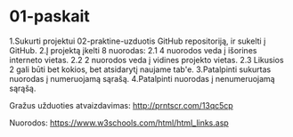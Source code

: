 # 01-paskait
1.Sukurti projektui 02-praktine-uzduotis GitHub repositoriją, ir sukelti į GitHub.
2.Į projektą įkelti 8 nuorodas: 
	2.1 4 nuorodos veda į išorines interneto vietas. 
	2.2 2 nuorodos veda į vidines projekto vietas. 
	2.3 Likusios 2 gali būti bet kokios, bet atsidarytį naujame tab'e.
3.Patalpinti sukurtas nuorodas į numeruojamą sąrašą.
4.Patalpinti nuorodas į nenumeruojamą sąrąšą.

Gražus užduoties atvaizdavimas: http://prntscr.com/13qc5cp

Nuorodos: 
https://www.w3schools.com/html/html_links.asp 
